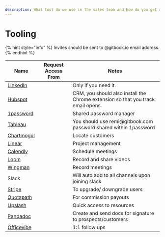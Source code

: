 ```yaml
---
description: What tool do we use in the sales team and how do you get access
---
```


# Tooling

{% hint style="info" %}
Invites should be sent to @gitbook.io email address.
{% endhint %}

<table><thead><tr><th>Name</th><th data-type="users">Request Access From</th><th>Notes</th></tr></thead><tbody><tr><td><a href="https://linkedin.com">LinkedIn</a></td><td></td><td>Only if you need it.</td></tr><tr><td><a href="https://www.hubspot.com/?&#x26;hs_chatflow=BOT137_VarB">Hubspot</a></td><td></td><td>CRM, you should also install the Chrome extension so that you track email opens.</td></tr><tr><td><a href="https://1password.com">1password</a></td><td></td><td>Shared password manager</td></tr><tr><td><a href="https://sso.online.tableau.com/public/idp/SSO">Tableau</a></td><td></td><td>You should use remi@gitbook.com password shared within 1password</td></tr><tr><td><a href="https://chartmogul.com">Chartmogul</a></td><td></td><td>Locate customers</td></tr><tr><td><a href="http://linear.app">Linear</a></td><td></td><td>Project management</td></tr><tr><td><a href="https://calendly.com">Calendly</a></td><td></td><td>Schedule meetings</td></tr><tr><td><a href="https://www.loom.com/my-videos">Loom</a></td><td></td><td>Record and share videos</td></tr><tr><td><a href="https://www.trywingman.com">Wingman</a></td><td></td><td>Record meetings</td></tr><tr><td>Slack</td><td></td><td>Will auto add to all channels upon joining slack</td></tr><tr><td><a href="https://stripe.com">Stripe</a></td><td></td><td>To upgrade/ downgrade users</td></tr><tr><td><a href="https://gitbook.quotapath.com/earnings">Quotapath</a></td><td></td><td>For commission payouts</td></tr><tr><td><a href="https://upslash.io">Upslash</a></td><td></td><td>Quick access to resources</td></tr><tr><td><a href="https://www.pandadoc.com">Pandadoc</a></td><td></td><td>Create and send docs for signature to prospects/customers</td></tr><tr><td><a href="../../pricing/selecting-pricing-strategy/">Officevibe</a></td><td></td><td>1:1 follow ups</td></tr></tbody></table>
